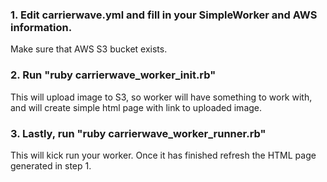 
### 1. Edit carrierwave.yml and fill in your SimpleWorker and AWS information.

Make sure that AWS S3 bucket exists.

### 2. Run "ruby carrierwave_worker_init.rb"

This will upload image to S3, so worker will have something to work with, and will create simple html page with link to uploaded image.

### 3. Lastly, run "ruby carrierwave_worker_runner.rb"

This will kick run your worker.  Once it has finished refresh the HTML page generated in step 1.
